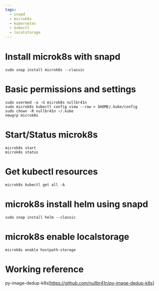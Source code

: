 ```yaml
---
tags:
  - snapd
  - microk8s
  - kubernetes
  - kubectl
  - localstorage
---
```


# Install microk8s with snapd
```
sudo snap install microk8s --classic
```

# Basic permissions and settings
```
sudo usermod -a -G microk8s nullbr41n
sudo microk8s kubectl config view --raw > $HOME/.kube/config
sudo chown -R nullbr41n ~/.kube
newgrp microk8s
```

# Start/Status microk8s
```
microk8s start
microk8s status
```

# Get kubectl resources
```
microk8s kubectl get all -A
```

# microk8s install helm using snapd
```
sudo snap install helm --classic
```

# microk8s enable localstorage
`microk8s enable hostpath-storage`


# Working reference

py-image-dedup-k8s[https://github.com/nullbr41n/py-image-dedup-k8s]
